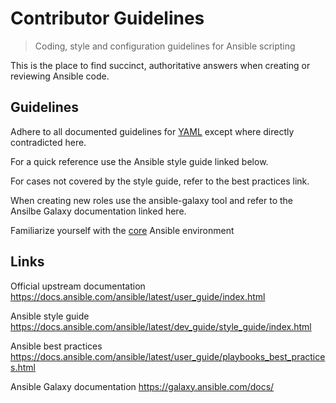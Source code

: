 # Contributor Guidelines
> Coding, style and configuration guidelines for 
Ansible scripting

This is the place to find succinct, authoritative answers when creating or reviewing 
Ansible code.


## Guidelines

Adhere to all documented guidelines for 
[YAML](https://github.com/entisys360/guidelines/tree/master/YAML) 
except where directly contradicted here.

For a quick reference use the Ansible style guide linked below.

For cases not covered by the style guide, refer to the best practices link.

When creating new roles use the ansible-galaxy tool and refer to the 
Ansilbe Galaxy documentation linked here.

Familiarize yourself with the [core](https://github.com/entisys360/ansible-core) Ansible environment


## Links
 
Official upstream documentation
https://docs.ansible.com/ansible/latest/user_guide/index.html
 
Ansible style guide
https://docs.ansible.com/ansible/latest/dev_guide/style_guide/index.html
 
Ansible best practices
https://docs.ansible.com/ansible/latest/user_guide/playbooks_best_practices.html

Ansible Galaxy documentation
https://galaxy.ansible.com/docs/

